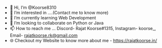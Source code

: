 - 👋 Hi, I’m @Koorse8310
- 👀 I’m interested in ....(Contact me to know more)
- 🌱 I’m currently learning Web Development
- 💞️ I’m looking to collaborate on Python or Java
- 📫 How to reach me ... Discord- Rajat Koorse#1315, Instagram- koorse_, Email- rajatkoorse.rk@gmail.com
- 🌐 Checkout my Website to know more about me - https://rajatkoorse.in/

<!---
Koorse8310/Koorse8310 is a ✨ special ✨ repository because its `README.md` (this file) appears on your GitHub profile.
You can click the Preview link to take a look at your changes.
--->
